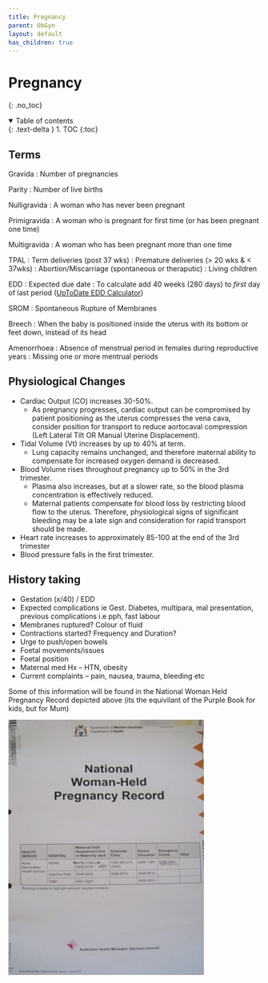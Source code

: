 ```yaml
---
title: Pregnancy
parent: ObGyn
layout: default
has_children: true
---
```


# Pregnancy
{: .no_toc}

<details open markdown="block">
  <summary>
    Table of contents
  </summary>
  {: .text-delta }
1. TOC
{:toc}
</details>

## Terms

Gravida
: Number of pregnancies

Parity
: Number of live births

Nulligravida
: A woman who has never been pregnant

Primigravida
: A woman who is pregnant for first time (or has been pregnant one time)

Multigravida
: A woman who has been pregnant more than one time

TPAL
: Term deliveries (post 37 wks)
: Premature deliveries (> 20 wks & < 37wks)
: Abortion/Miscarriage (spontaneous or theraputic)
: Living children

EDD
: Expected due date
: To calculate add 40 weeks (280 days) to _first_ day of last period ([UpToDate EDD Calculator](https://tinyurl.com/5glypzj9))

SROM
: Spontaneous Rupture of Membranes

Breech
: When the baby is positioned inside the uterus with its bottom or feet down, instead of its head

Amenorrhoea
: Absence of menstrual period in females during reproductive years
: Missing one or more mentrual periods

## Physiological Changes

- Cardiac Output (CO) increases 30-50%.
  - As pregnancy progresses, cardiac output can be compromised by patient positioning as the uterus compresses the vena cava, consider position for transport to reduce aortocaval compression (Left Lateral Tilt OR Manual Uterine Displacement).
- Tidal Volume (Vt) increases by up to 40% at term.
  - Lung capacity remains unchanged, and therefore maternal ability to compensate for increased oxygen demand is decreased.
- Blood Volume rises throughout pregnancy up to 50% in the 3rd trimester.
  - Plasma also increases, but at a slower rate, so the blood plasma concentration is effectively reduced.
  - Maternal patients compensate for blood loss by restricting blood flow to the uterus. Therefore, physiological signs of significant bleeding may be a late sign and consideration for rapid transport should be made.
- Heart rate increases to approximately 85-100 at the end of the 3rd trimester
- Blood pressure falls in the first trimester.

## History taking

- Gestation (x/40) / EDD
- Expected complications ie Gest. Diabetes, multipara, mal presentation, previous complications i.e pph, fast labour
- Membranes ruptured? Colour of fluid
- Contractions started? Frequency and Duration?
- Urge to push/open bowels
- Foetal movements/issues
- Foetal position
- Maternal med Hx – HTN, obesity
- Current complaints – pain, nausea, trauma, bleeding etc

Some of this information will be found in the National Woman Held Pregnancy Record depicted above (its the equivilant of the Purple Book for kids, but for Mum)

![National Woman Held Pregnancy Record](/assets/images/nationalpregrecord.png)
